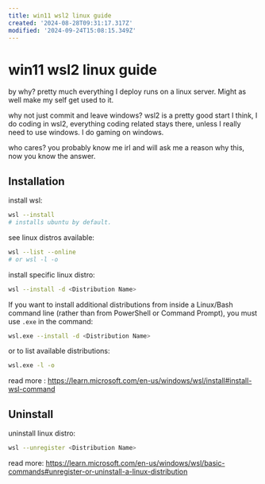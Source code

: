 ```yaml
---
title: win11 wsl2 linux guide
created: '2024-08-28T09:31:17.317Z'
modified: '2024-09-24T15:08:15.349Z'
---
```


# win11 wsl2 linux guide
by why? 
pretty much everything I deploy runs on a linux server. Might as well make my self get used to it.

why not just commit and leave windows?
wsl2 is a pretty good start I think, I do coding in wsl2, everything coding related stays there, unless I really need to use windows. I do gaming on windows. 

who cares?
you probably know me irl and will ask me a reason why this, now you know the answer.

## Installation

install wsl:
```bash
wsl --install
# installs ubuntu by default.
```

see linux distros available:
```bash
wsl --list --online
# or wsl -l -o
```

install specific linux distro:
```bash
wsl --install -d <Distribution Name>
```

If you want to install additional distributions from inside a Linux/Bash command line (rather than from PowerShell or Command Prompt), you must use `.exe` in the command: 
```bash
wsl.exe --install -d <Distribution Name>
```

or to list available distributions: 
```bash
wsl.exe -l -o
```

read more : https://learn.microsoft.com/en-us/windows/wsl/install#install-wsl-command

## Uninstall 
uninstall linux distro:
```bash
wsl --unregister <Distribution Name>
```

read more: https://learn.microsoft.com/en-us/windows/wsl/basic-commands#unregister-or-uninstall-a-linux-distribution
